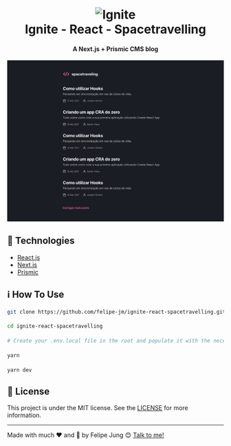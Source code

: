<h1 align="center">
    <img width="120" alt="Ignite" src="https://res.cloudinary.com/dqcqifjms/image/upload/v1615216700/felipejung/ignite.png" />
    <br>
    Ignite - React - Spacetravelling
</h1>

<h4 align="center">
  A Next.js + Prismic CMS blog
</h4>

![App image](./app.png)

## :rocket: Technologies

- [React.js](https://reactjs.org/)
- [Next.js](https://nextjs.org)
- [Prismic](https://prismic.io)

## :information_source: How To Use

```bash
git clone https://github.com/felipe-jm/ignite-react-spacetravelling.git

cd ignite-react-spacetravelling

# Create your .env.local file in the root and populate it with the necessary prismic enviromental variables

yarn

yarn dev
```

## :memo: License

This project is under the MIT license. See the [LICENSE](https://github.com/felipe-jm/ignite-react-spacetravelling/blob/master/LICENSE) for more information.

---

Made with much :heart: and :muscle: by Felipe Jung :blush: <a href="https://www.linkedin.com/in/felipe-jung/">Talk to me!</a>
